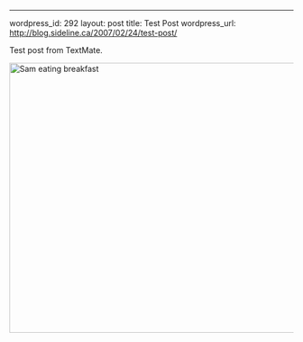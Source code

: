 --- 
wordpress_id: 292
layout: post
title: Test Post
wordpress_url: http://blog.sideline.ca/2007/02/24/test-post/

<p>Test post from TextMate.</p>

<img src="http://blog.sideline.ca/wp-content/uploads/2007/02/sam-eating-breakfast.jpg" alt="Sam eating breakfast" height="480" width="640">
